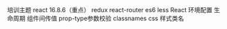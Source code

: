 培训主题  react 16.8.6（重点） redux react-router  es6  less
React 环境配置 生命周期 组件间传值 
prop-type参数校验  classnames css 样式类名